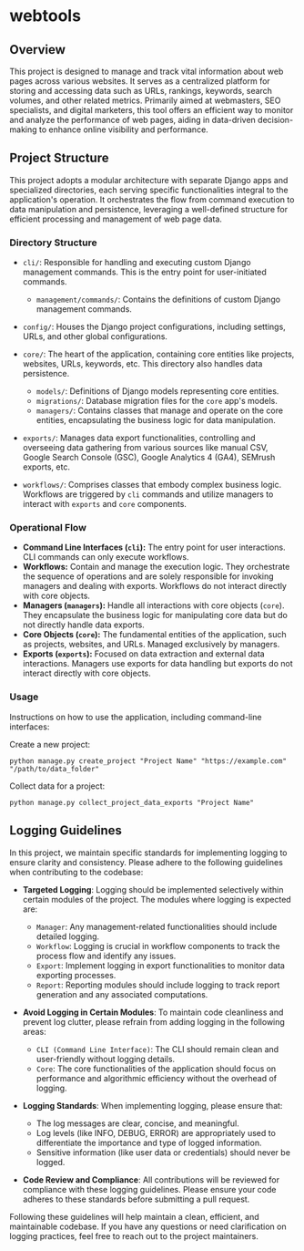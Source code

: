 # webtools

## Overview
This project is designed to manage and track vital information about web pages across various websites. It serves as a centralized platform for storing and accessing data such as URLs, rankings, keywords, search volumes, and other related metrics. Primarily aimed at webmasters, SEO specialists, and digital marketers, this tool offers an efficient way to monitor and analyze the performance of web pages, aiding in data-driven decision-making to enhance online visibility and performance.

## Project Structure
This project adopts a modular architecture with separate Django apps and specialized directories, each serving specific functionalities integral to the application's operation. It orchestrates the flow from command execution to data manipulation and persistence, leveraging a well-defined structure for efficient processing and management of web page data.

### Directory Structure

- `cli/`: Responsible for handling and executing custom Django management commands. This is the entry point for user-initiated commands.
  - `management/commands/`: Contains the definitions of custom Django management commands.

- `config/`: Houses the Django project configurations, including settings, URLs, and other global configurations.

- `core/`: The heart of the application, containing core entities like projects, websites, URLs, keywords, etc. This directory also handles data persistence.
  - `models/`: Definitions of Django models representing core entities.
  - `migrations/`: Database migration files for the `core` app's models.
  - `managers/`: Contains classes that manage and operate on the core entities, encapsulating the business logic for data manipulation.

- `exports/`: Manages data export functionalities, controlling and overseeing data gathering from various sources like manual CSV, Google Search Console (GSC), Google Analytics 4 (GA4), SEMrush exports, etc.

- `workflows/`: Comprises classes that embody complex business logic. Workflows are triggered by `cli` commands and utilize managers to interact with `exports` and `core` components.

### Operational Flow

- **Command Line Interfaces (`cli`):** The entry point for user interactions. CLI commands can only execute workflows.
- **Workflows:** Contain and manage the execution logic. They orchestrate the sequence of operations and are solely responsible for invoking managers and dealing with exports. Workflows do not interact directly with core objects.
- **Managers (`managers`):** Handle all interactions with core objects (`core`). They encapsulate the business logic for manipulating core data but do not directly handle data exports.
- **Core Objects (`core`):** The fundamental entities of the application, such as projects, websites, and URLs. Managed exclusively by managers.
- **Exports (`exports`):** Focused on data extraction and external data interactions. Managers use exports for data handling but exports do not interact directly with core objects.

### Usage
Instructions on how to use the application, including command-line interfaces:

Create a new project:
```
python manage.py create_project "Project Name" "https://example.com" "/path/to/data_folder"
```

Collect data for a project:
```
python manage.py collect_project_data_exports "Project Name"
```
## Logging Guidelines

In this project, we maintain specific standards for implementing logging to ensure clarity and consistency. Please adhere to the following guidelines when contributing to the codebase:

- **Targeted Logging**: Logging should be implemented selectively within certain modules of the project. The modules where logging is expected are:
  - `Manager`: Any management-related functionalities should include detailed logging.
  - `Workflow`: Logging is crucial in workflow components to track the process flow and identify any issues.
  - `Export`: Implement logging in export functionalities to monitor data exporting processes.
  - `Report`: Reporting modules should include logging to track report generation and any associated computations.

- **Avoid Logging in Certain Modules**: To maintain code cleanliness and prevent log clutter, please refrain from adding logging in the following areas:
  - `CLI (Command Line Interface)`: The CLI should remain clean and user-friendly without logging details.
  - `Core`: The core functionalities of the application should focus on performance and algorithmic efficiency without the overhead of logging.

- **Logging Standards**: When implementing logging, please ensure that:
  - The log messages are clear, concise, and meaningful.
  - Log levels (like INFO, DEBUG, ERROR) are appropriately used to differentiate the importance and type of logged information.
  - Sensitive information (like user data or credentials) should never be logged.

- **Code Review and Compliance**: All contributions will be reviewed for compliance with these logging guidelines. Please ensure your code adheres to these standards before submitting a pull request.

Following these guidelines will help maintain a clean, efficient, and maintainable codebase. If you have any questions or need clarification on logging practices, feel free to reach out to the project maintainers.
